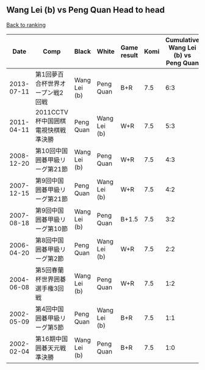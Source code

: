 ## Wang Lei (b) vs Peng Quan Head to head

[Back to ranking](../../index.md)




| **Date** | **Comp** | **Black** | **White** | **Game result** | **Komi** | **Cumulative Wang Lei (b) vs Peng Quan** | **Wang Lei (b) streak** | **Peng Quan streak** | 
| --- | --- | --- | --- | --- | --- | --- | --- | --- |
| 2013-07-11 | 第1回夢百合杯世界オープン戦2回戦 | Wang Lei (b) | Peng Quan | B+R | 7.5 | 6:3 | 2 | 0 | 
| 2011-04-11 | 2011CCTV杯中国囲棋電視快棋戦準決勝 | Peng Quan | Wang Lei (b) | W+R | 7.5 | 5:3 | 1 | 0 | 
| 2008-12-20 | 第10回中国囲碁甲級リーグ第21節 | Wang Lei (b) | Peng Quan | W+R | 7.5 | 4:3 | 0 | 1 | 
| 2007-12-15 | 第9回中国囲碁甲級リーグ第21節 | Peng Quan | Wang Lei (b) | W+R | 7.5 | 4:2 | 3 | 0 | 
| 2007-08-18 | 第9回中国囲碁甲級リーグ第10節 | Wang Lei (b) | Peng Quan | B+1.5 | 7.5 | 3:2 | 2 | 0 | 
| 2006-04-20 | 第8回中国囲碁甲級リーグ第2節 | Peng Quan | Wang Lei (b) | W+R | 7.5 | 2:2 | 1 | 0 | 
| 2004-06-08 | 第5回春蘭杯世界囲碁選手権3回戦 | Wang Lei (b) | Peng Quan | W+R | 7.5 | 1:2 | 0 | 2 | 
| 2002-05-09 | 第4回中国囲碁甲級リーグ第5節 | Peng Quan | Wang Lei (b) | B+R | 7.5 | 1:1 | 0 | 1 | 
| 2002-02-04 | 第16期中国囲碁天元戦準決勝 | Wang Lei (b) | Peng Quan | B+R | 7.5 | 1:0 | 1 | 0 |




